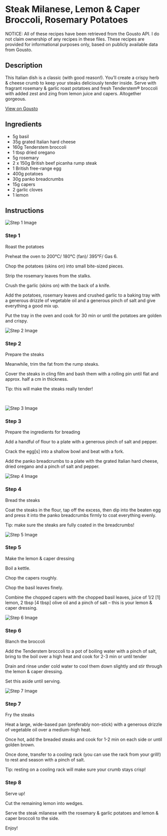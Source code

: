 # Steak Milanese, Lemon & Caper Broccoli, Rosemary Potatoes

NOTICE: All of these recipes have been retrieved from the Gousto API. I do not claim ownership of any recipes in these files. These recipes are provided for informational purposes only, based on publicly available data from Gousto.

## Description

This Italian dish is a classic (with good reason!). You’ll create a crispy herb & cheese crumb to keep your steaks deliciously tender inside. Serve with fragrant rosemary & garlic roast potatoes and fresh Tenderstem® broccoli with added zest and zing from lemon juice and capers. Altogether gorgeous.

[View on Gousto](https://www.gousto.co.uk/recipes/cookbook/steak-milanese-lemon-caper-broccoli-rosemary-potatoes)

## Ingredients

- 5g basil
- 35g grated Italian hard cheese
- 160g Tenderstem broccoli
- 1 tbsp dried oregano
- 5g rosemary
- 2 x 150g British beef picanha rump steak
- 1 British free-range egg
- 400g potatoes
- 30g panko breadcrumbs
- 15g capers
- 2 garlic cloves
- 1 lemon

## Instructions

![Step 1 Image](https://production-media.gousto.co.uk/cms/recipe-step-image/1670...-step-1-x200.jpg)

### Step 1

Roast the potatoes


Preheat the oven to 200&deg;C/ 180&deg;C (fan)/ 395&deg;F/ Gas 6.


Chop the potatoes (skins&nbsp;on) into small bite-sized pieces.


Strip the rosemary leaves from the stalks.


Crush the garlic (skins on) with the back of a knife.


Add the potatoes, rosemary leaves and crushed garlic to a baking tray with a generous drizzle of vegetable oil and a generous pinch of salt and give everything a good mix up.


Put the tray in the oven and cook for 30 min or until the potatoes are golden and crispy.

![Step 2 Image](https://production-media.gousto.co.uk/cms/recipe-step-image/1670...step-2-x200.jpg)

### Step 2

Prepare the steaks


Meanwhile, trim the fat from the rump steaks.


Cover the steaks in cling film and bash them with a rolling pin until flat and approx. half a cm in thickness.&nbsp;


Tip: this will make the steaks really tender!


&nbsp;

![Step 3 Image](https://production-media.gousto.co.uk/cms/recipe-step-image/1670.-step-3-x200.jpg)

### Step 3

Prepare the ingredients for breading


Add a handful of&nbsp;flour&nbsp;to a plate with a generous pinch of&nbsp;salt&nbsp;and&nbsp;pepper.


Crack the&nbsp;egg<span class="text-danger">[s]</span> into a shallow bowl and beat with a fork.


Add the&nbsp;panko breadcrumbs&nbsp;to a plate with the grated Italian hard cheese, dried oregano and a pinch of&nbsp;salt&nbsp;and&nbsp;pepper.

![Step 4 Image](https://production-media.gousto.co.uk/cms/recipe-step-image/1670.-step-4-x200.jpg)

### Step 4

Bread the steaks


Coat the steaks in the flour, tap off the excess, then dip into the beaten egg and press it into the panko breadcrumbs firmly to coat everything evenly.&nbsp;


Tip: make sure the steaks are fully coated in the breadcrumbs!

![Step 5 Image](https://production-media.gousto.co.uk/cms/recipe-step-image/1670.-step-5-x200.jpg)

### Step 5

Make the lemon &amp; caper dressing


Boil a kettle.


Chop the capers roughly.


Chop&nbsp;the basil leaves finely.


Combine the chopped capers with the chopped basil leaves, juice of 1/2 <span class="text-danger">[1]</span> lemon, 2 tbsp <span class="text-danger">[4 tbsp]</span> olive oil and a pinch of salt&nbsp;&ndash; this is your lemon &amp; caper dressing.

![Step 6 Image](https://production-media.gousto.co.uk/cms/recipe-step-image/1670.-step-6-x200.jpg)

### Step 6

Blanch the broccoli&nbsp;


Add the Tenderstem&nbsp;broccoli&nbsp;to a pot of&nbsp;boiling water&nbsp;with a pinch of&nbsp;salt, bring to the boil over a high heat and cook for 2-3 min or until tender


Drain and rinse under&nbsp;cold water&nbsp;to cool them down slightly and stir through the&nbsp;lemon &amp; caper dressing.


Set this aside until serving.&nbsp;&nbsp;

![Step 7 Image](https://production-media.gousto.co.uk/cms/recipe-step-image/1670.-step-7-x200.jpg)

### Step 7

Fry the steaks


Heat a large, wide-based pan (preferably non-stick) with a generous drizzle of&nbsp;vegetable oil&nbsp;over a medium-high heat.


Once hot, add the&nbsp;breaded steaks&nbsp;and cook for 1-2 min on each side or until golden brown.


Once done, transfer to a cooling rack (you can use the rack from your grill!) to rest and season with a pinch of&nbsp;salt.


Tip: resting on a cooling rack will make sure your crumb stays crisp!

### Step 8

Serve up!


Cut the remaining lemon into wedges.


Serve the steak milanese with the rosemary &amp; garlic potatoes and lemon &amp; caper broccoli to the side.


Enjoy!

